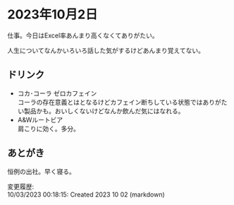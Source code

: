 # 2023年10月2日

仕事。今日はExcel率あんまり高くなくてありがたい。

人生についてなんかいろいろ話した気がするけどあんまり覚えてない。

## ドリンク

- コカ･コーラ ゼロカフェイン  
コーラの存在意義とはとなるけどカフェイン断ちしている状態ではありがたい製品かも。おいしくないけどなんか飲んだ気にはなれる。
- A&Wルートビア  
肩こりに効く。多分。

## あとがき

恒例の出社。早く寝る。

変更履歴:  
10/03/2023 00:18:15: Created 2023 10 02 (markdown)  
